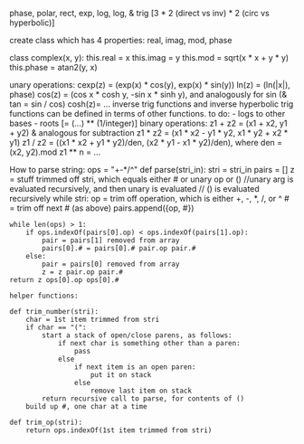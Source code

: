 phase, polar, rect, exp, log, log, & trig [3 * 2 (direct vs inv) * 2 (circ vs hyperbolic)]

create class which has 4 properties: real, imag, mod, phase

class complex(x, y):
    this.real = x
    this.imag = y
    this.mod = sqrt(x * x + y * y)
    this.phase = atan2(y, x)

unary operations:
cexp(z) = (exp(x) * cos(y), exp(x) * sin(y))
ln(z) = (ln(|x|), phase)
cos(z) = (cos x * cosh y, -sin x * sinh y), and analogously for sin (& tan = sin / cos)
cosh(z)= ...
inverse trig functions and inverse hyperbolic trig functions can be defined in terms of other functions.
to do:
    - logs to other bases
    - roots [= (...) ** (1/integer)]
binary operations:
    z1 + z2 = (x1 + x2, y1 + y2) & analogous for subtraction
    z1 * z2 = (x1 * x2 - y1 * y2, x1 * y2 + x2 * y1)
    z1 / z2 = ((x1 * x2 + y1 * y2)/den, (x2 * y1 - x1 * y2)/den), where den = (x2, y2).mod
    z1 ** n = ...

How to parse string:
ops = "+-*/^"
def parse(stri_in):
    stri = stri_in
    pairs = []
    z = stuff trimmed off stri, which equals either # or unary op or ()
    //unary arg is evaluated recursively, and then unary is evaluated
    // () is evaluated recursively
    while stri:
        op = trim off operation, which is either +, -, *, /, or ^
        # = trim off next # (as above)
        pairs.append({op, #})

    while len(ops) > 1:
        if ops.indexOf(pairs[0].op) < ops.indexOf(pairs[1].op):
            pair = pairs[1] removed from array
            pairs[0].# = pairs[0].# pair.op pair.#
        else:
            pair = pairs[0] removed from array
            z = z pair.op pair.#
    return z ops[0].op ops[0].#

    helper functions:

    def trim_number(stri):
        char = 1st item trimmed from stri
        if char == "(":
            start a stack of open/close parens, as follows:
                if next char is something other than a paren:
                    pass
                else
                    if next item is an open paren:
                        put it on stack
                    else
                        remove last item on stack
            return recursive call to parse, for contents of ()
        build up #, one char at a time

    def trim_op(stri):
        return ops.indexOf(1st item trimmed from stri)
